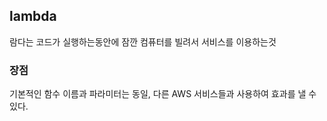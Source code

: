 ## lambda

람다는 코드가 실행하는동안에 잠깐 컴퓨터를 빌려서 서비스를 이용하는것


### 장점

기본적인 함수 이름과 파라미터는 동일, 다른 AWS 서비스들과 사용하여 효과를 낼 수 있다.
